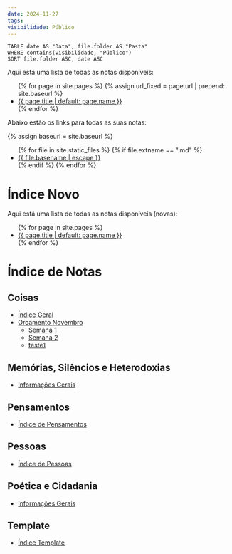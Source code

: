 ```yaml
---
date: 2024-11-27
tags: 
visibilidade: Público
---
```



```dataview
TABLE date AS "Data", file.folder AS "Pasta"
WHERE contains(visibilidade, "Público")
SORT file.folder ASC, date ASC

```

Aqui está uma lista de todas as notas disponíveis:

<ul>
  {% for page in site.pages %}
    {% assign url_fixed = page.url | prepend: site.baseurl %}
    <li><a href="{{ url_fixed }}">{{ page.title | default: page.name }}</a></li>
  {% endfor %}
</ul>


Abaixo estão os links para todas as suas notas:

{% assign baseurl = site.baseurl %}
<ul>
{% for file in site.static_files %}
  {% if file.extname == ".md" %}
    <li><a href="{{ baseurl }}{{ file.path }}">{{ file.basename | escape }}</a></li>
  {% endif %}
{% endfor %}
</ul>


# Índice Novo

Aqui está uma lista de todas as notas disponíveis (novas):

<ul>
  {% for page in site.pages %}
    <li><a href="https://gabriel-affonso.github.io/Obsidian.Vault.4{{ page.url }}">{{ page.title | default: page.name }}</a></li>
  {% endfor %}
</ul>


# Índice de Notas

## Coisas
- [Índice Geral](https://gabriel-affonso.github.io/Obsidian.Vault.4/Coisas/Aleatoriedade/Índice%20Geral.md)
- [Orçamento Novembro](https://gabriel-affonso.github.io/Obsidian.Vault.4/Coisas/Semanas/Novembro%202024.md)
  - [Semana 1](https://gabriel-affonso.github.io/Obsidian.Vault.4/Coisas/Semanas/Novembro%202024/Novembro%20Semana%201)
  - [Semana 2](https://gabriel-affonso.github.io/Obsidian.Vault.4/Coisas/Semanas/Novembro%202024/Novembro%20Semana%202)
  - [teste1](https://gabriel-affonso.github.io/Obsidian.Vault.4/Nota.teste)

## Memórias, Silêncios e Heterodoxias
- [Informações Gerais](https://gabriel-affonso.github.io/Obsidian.Vault.4/Memórias,%20Silêncios%20e%20Heterodoxias/!nformações%20Gerais%20%20-%20Memórias%20Silêncios%20e%20Heterodoxias)

## Pensamentos
- [Índice de Pensamentos](https://gabriel-affonso.github.io/Obsidian.Vault.4/Pensamentos/Índice%20de%20Pensamentos)

## Pessoas
- [Índice de Pessoas](https://gabriel-affonso.github.io/Obsidian.Vault.4/Pessoas/!Índice%20PEssoas)

## Poética e Cidadania
- [Informações Gerais](https://gabriel-affonso.github.io/Obsidian.Vault.4/Poética%20e%20Cidadania/!nformações%20Gerais-Poética%20e%20Cidadania)

## Template
- [Índice Template](https://gabriel-affonso.github.io/Obsidian.Vault.4/Template/Índice%20Template)
